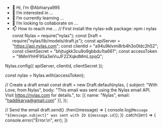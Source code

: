 - 👋 Hi, I’m @Abhiarya995
- 👀 I’m interested in ...
- 🌱 I’m currently learning ...
- 💞️ I’m looking to collaborate on ...
- 📫 How to reach me ...
// First install the nylas-sdk package: npm i nylas
const Nylas = require("nylas");
const Draft = require("nylas/lib/models/draft.js");
const apiServer = "https://api.nylas.com";
const clientId = "a94u9klvmi8rb4h3o0ldc2h52";
const clientSecret = "bhjtugkk3cu9o9gbbdu1ta661";
const accessToken = "9MmYhHF9Sa3eiVuJF2ZXqkdMmLzpqQ";

Nylas.config({ apiServer, clientId, clientSecret });

const nylas = Nylas.with(accessToken);

// Create a draft email
const draft = new Draft.default(nylas, {
  subject: "With Love, from Nylas",
  body: "This email was sent using the Nylas email API. Visit https://nylas.com for details.",
  to: [{ name: "Nylas", email: "haddikarya@gmail.com" }],
});

// Send the email
draft.send()
     .then((message) => {
       console.log(`Message "${message.subject}" was sent with ID ${message.id}`);
     })
     .catch((err) => {
       console.error("Error:\n", err);
     })
